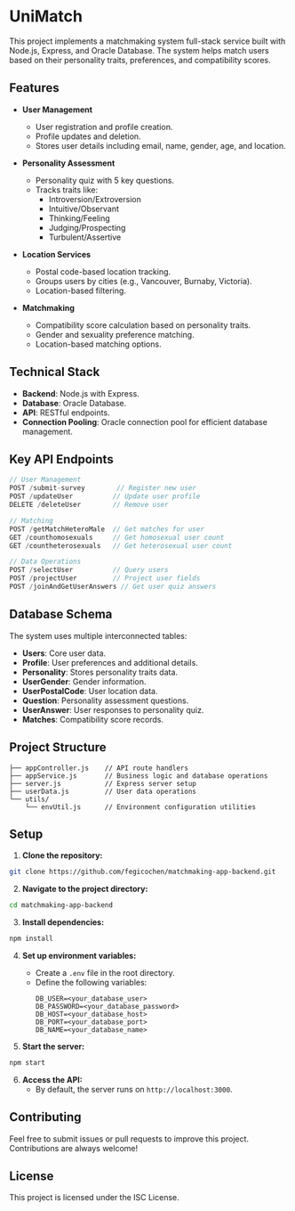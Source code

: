 
# UniMatch

This project implements a matchmaking system full-stack service built with Node.js, Express, and Oracle Database. The system helps match users based on their personality traits, preferences, and compatibility scores.

## Features

- **User Management**
  - User registration and profile creation.
  - Profile updates and deletion.
  - Stores user details including email, name, gender, age, and location.

- **Personality Assessment**
  - Personality quiz with 5 key questions.
  - Tracks traits like:
    - Introversion/Extroversion
    - Intuitive/Observant
    - Thinking/Feeling
    - Judging/Prospecting
    - Turbulent/Assertive

- **Location Services**
  - Postal code-based location tracking.
  - Groups users by cities (e.g., Vancouver, Burnaby, Victoria).
  - Location-based filtering.

- **Matchmaking**
  - Compatibility score calculation based on personality traits.
  - Gender and sexuality preference matching.
  - Location-based matching options.

## Technical Stack

- **Backend**: Node.js with Express.
- **Database**: Oracle Database.
- **API**: RESTful endpoints.
- **Connection Pooling**: Oracle connection pool for efficient database management.

## Key API Endpoints

```javascript
// User Management
POST /submit-survey        // Register new user
POST /updateUser          // Update user profile
DELETE /deleteUser        // Remove user

// Matching
POST /getMatchHeteroMale  // Get matches for user
GET /counthomosexuals     // Get homosexual user count
GET /countheterosexuals   // Get heterosexual user count

// Data Operations
POST /selectUser          // Query users
POST /projectUser         // Project user fields
POST /joinAndGetUserAnswers // Get user quiz answers
```

## Database Schema

The system uses multiple interconnected tables:
- **Users**: Core user data.
- **Profile**: User preferences and additional details.
- **Personality**: Stores personality traits data.
- **UserGender**: Gender information.
- **UserPostalCode**: User location data.
- **Question**: Personality assessment questions.
- **UserAnswer**: User responses to personality quiz.
- **Matches**: Compatibility score records.

## Project Structure

```
├── appController.js    // API route handlers
├── appService.js       // Business logic and database operations
├── server.js           // Express server setup
├── userData.js         // User data operations
└── utils/
    └── envUtil.js      // Environment configuration utilities
```

## Setup

1. **Clone the repository:**
```sh
git clone https://github.com/fegicochen/matchmaking-app-backend.git
```

2. **Navigate to the project directory:**
```sh
cd matchmaking-app-backend
```

3. **Install dependencies:**
```sh
npm install
```

4. **Set up environment variables:**
   - Create a `.env` file in the root directory.
   - Define the following variables:
     ```env
     DB_USER=<your_database_user>
     DB_PASSWORD=<your_database_password>
     DB_HOST=<your_database_host>
     DB_PORT=<your_database_port>
     DB_NAME=<your_database_name>
     ```

5. **Start the server:**
```sh
npm start
```

6. **Access the API:**
   - By default, the server runs on `http://localhost:3000`.

## Contributing

Feel free to submit issues or pull requests to improve this project. Contributions are always welcome!

## License

This project is licensed under the ISC License.
